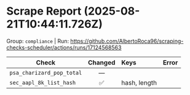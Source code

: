 # Scrape Report (2025-08-21T10:44:11.726Z)

Group: `compliance`  |  Run: https://github.com/AlbertoRoca96/scraping-checks-scheduler/actions/runs/17124568563

| Check | Changed | Keys | Error |
|---|:---:|:--|:--|
| `psa_charizard_pop_total` | — |  |  |
| `sec_aapl_8k_list_hash` | ✅ | hash, length |  |

